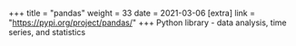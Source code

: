 +++
title = "pandas"
weight = 33
date = 2021-03-06
[extra]
link = "https://pypi.org/project/pandas/"
+++
Python library - data analysis, time series, and statistics

